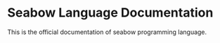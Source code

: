 # Seabow Language Documentation

This is the official documentation of seabow programming language.
